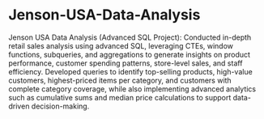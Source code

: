 # Jenson-USA-Data-Analysis
Jenson USA Data Analysis (Advanced SQL Project): Conducted in-depth retail sales analysis using advanced SQL, leveraging CTEs, window functions, subqueries, and aggregations to generate insights on product performance, customer spending patterns, store-level sales, and staff efficiency. Developed queries to identify top-selling products, high-value customers, highest-priced items per category, and customers with complete category coverage, while also implementing advanced analytics such as cumulative sums and median price calculations to support data-driven decision-making.
